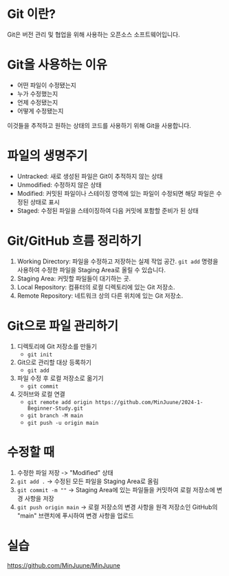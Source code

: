 # Git 이란?
Git은 버전 관리 및 협업을 위해 사용하는 오픈소스 소프트웨어입니다.

# Git을 사용하는 이유
- 어떤 파일이 수정됐는지
- 누가 수정했는지
- 언제 수정됐는지
- 어떻게 수정됐는지

이것들을 추적하고 원하는 상태의 코드를 사용하기 위해 Git을 사용합니다.

# 파일의 생명주기
- Untracked: 새로 생성된 파일은 Git이 추적하지 않는 상태
- Unmodified: 수정하지 않은 상태
- Modified: 커밋된 파일이나 스테이징 영역에 있는 파일이 수정되면 해당 파일은 수정된 상태로 표시
- Staged: 수정된 파일을 스테이징하여 다음 커밋에 포함할 준비가 된 상태

# Git/GitHub 흐름 정리하기
1. Working Directory: 파일을 수정하고 저장하는 실제 작업 공간. `git add` 명령을 사용하여 수정한 파일을 Staging Area로 올릴 수 있습니다.
2. Staging Area: 커밋할 파일들이 대기하는 곳.
3. Local Repository: 컴퓨터의 로컬 디렉토리에 있는 Git 저장소.
4. Remote Repository: 네트워크 상의 다른 위치에 있는 Git 저장소.

# Git으로 파일 관리하기
1. 디렉토리에 Git 저장소를 만들기
   - `git init`
2. Git으로 관리할 대상 등록하기
   - `git add`
3. 파일 수정 후 로컬 저장소로 옮기기
   - `git commit`
4. 깃허브와 로컬 연결
   - `git remote add origin https://github.com/MinJuune/2024-1-Beginner-Study.git`
   - `git branch -M main`
   - `git push -u origin main`


# 수정할 때
1. 수정한 파일 저장 -> "Modified" 상태
2. `git add .` -> 수정된 모든 파일을 Staging Area로 올림
3. `git commit -m ""` -> Staging Area에 있는 파일들을 커밋하여 로컬 저장소에 변경 사항을 저장
4. `git push origin main` -> 로컬 저장소의 변경 사항을 원격 저장소인 GitHub의 "main" 브랜치에 푸시하여 변경 사항을 업로드


# 실습
https://github.com/MinJuune/MinJuune